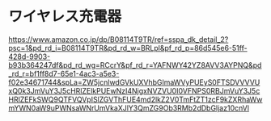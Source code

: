 # ワイヤレス充電器
https://www.amazon.co.jp/dp/B08114T9TR/ref=sspa_dk_detail_2?psc=1&pd_rd_i=B08114T9TR&pd_rd_w=BRLpl&pf_rd_p=86d545e6-51ff-428d-9903-b93b364247df&pd_rd_wg=RCcrY&pf_rd_r=YAFNWY42YZ8AVV3AYPNQ&pd_rd_r=bf1ff8d7-65e1-4ac3-a5e3-f02e34671744&spLa=ZW5jcnlwdGVkUXVhbGlmaWVyPUEyS0FTSDVVVVUxQ0k3JmVuY3J5cHRlZElkPUEwNzI4NjgxNVZVU0I0VFNPS0RBJmVuY3J5cHRlZEFkSWQ9QTFVQVpISlZGVThFUE4md2lkZ2V0TmFtZT1zcF9kZXRhaWwmYWN0aW9uPWNsaWNrUmVkaXJlY3QmZG9Ob3RMb2dDbGljaz10cnVl
